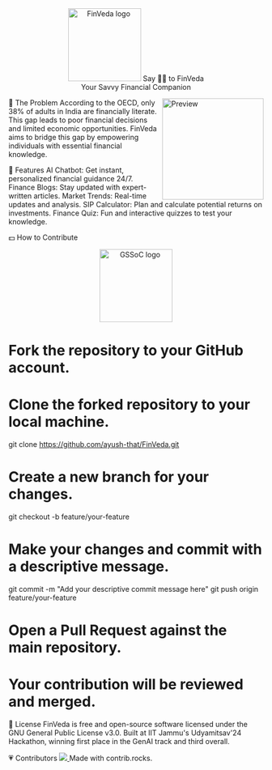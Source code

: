 <div align="center">
<a href="https://fin-veda.vercel.app/" target="_blank" title="Go to the FinVeda website"><img height="144px" alt="FinVeda logo" src="/assets/images/logo.svg"></a>
<a name="readme-top"></a>
Say 👋🏼 to FinVeda<br>Your Savvy Financial Companion

</div>

🤔 The Problem
<img alt="Preview" align="right" src="https://media.giphy.com/media/v1.Y2lkPTc5MGI3NjExcmFldGFqZDU1cGl5MGE1eWVpY2g1YTNqcW83eXBwcTNrendmamlqYSZlcD12MV9pbnRlcm5hbF9naWZfYnlfaWQmY3Q9Zw/uF6LnKJqqsoG7vborH/giphy.gif" width="200">
According to the OECD, only 38% of adults in India are financially literate. This gap leads to poor financial decisions and limited economic opportunities. FinVeda aims to bridge this gap by empowering individuals with essential financial knowledge.

🌟 Features
AI Chatbot: Get instant, personalized financial guidance 24/7.
Finance Blogs: Stay updated with expert-written articles.
Market Trends: Real-time updates and analysis.
SIP Calculator: Plan and calculate potential returns on investments.
Finance Quiz: Fun and interactive quizzes to test your knowledge.

💵 How to Contribute
<div align="center">
<a href="https://gssoc.girlscript.tech/" target="_blank" title="GSSoC"><img height="144px" alt="GSSoC logo" src="https://camo.githubusercontent.com/baebe7bd53cddccd8bb2181cba613bca938163bb9451dea6dd3db58aa42137ba/68747470733a2f2f696d6775722e636f6d2f7775694a5871722e706e67"></a>
</div>

# Fork the repository to your GitHub account.
# Clone the forked repository to your local machine.
git clone https://github.com/ayush-that/FinVeda.git

# Create a new branch for your changes.
git checkout -b feature/your-feature

# Make your changes and commit with a descriptive message.
git commit -m "Add your descriptive commit message here"
git push origin feature/your-feature

# Open a Pull Request against the main repository.
# Your contribution will be reviewed and merged.

🥑 License
FinVeda is free and open-source software licensed under the GNU General Public License v3.0. Built at IIT Jammu's Udyamitsav'24 Hackathon, winning first place in the GenAI track and third overall.

💗 Contributors
<a href="https://github.com/ayush-that/FinVeda/graphs/contributors">
  <img src="https://contrib.rocks/image?repo=ayush-that/FinVeda" />
</a>
Made with contrib.rocks.